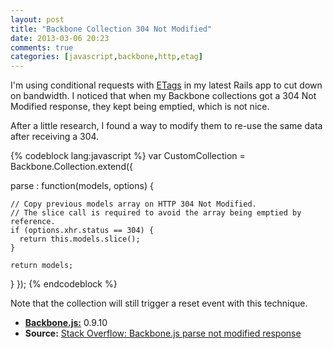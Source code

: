 ```yaml
---
layout: post
title: "Backbone Collection 304 Not Modified"
date: 2013-03-06 20:23
comments: true
categories: [javascript,backbone,http,etag]
---
```


I'm using conditional requests with [ETags](http://en.wikipedia.org/wiki/HTTP_ETag) in my latest Rails app to cut down on bandwidth. I noticed that when my Backbone collections got a 304 Not Modified response, they kept being emptied, which is not nice.

After a little research, I found a way to modify them to re-use the same data after receiving a 304.

{% codeblock lang:javascript %}
var CustomCollection = Backbone.Collection.extend({

  parse : function(models, options) {

    // Copy previous models array on HTTP 304 Not Modified.
    // The slice call is required to avoid the array being emptied by reference.
    if (options.xhr.status == 304) {
      return this.models.slice();
    }

    return models;
  }
});
{% endcodeblock %}

Note that the collection will still trigger a reset event with this technique.

* [**Backbone.js:**](http://rubyonrails.org) 0.9.10
* **Source:** [Stack Overflow: Backbone.js parse not modified response](http://stackoverflow.com/questions/11114127/backbone-js-parse-not-modified-response)
